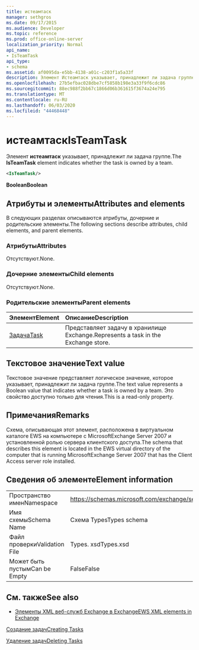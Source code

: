 ```yaml
---
title: истеамтаск
manager: sethgros
ms.date: 09/17/2015
ms.audience: Developer
ms.topic: reference
ms.prod: office-online-server
localization_priority: Normal
api_name:
- IsTeamTask
api_type:
- schema
ms.assetid: af0095da-e5bb-4138-a01c-c203f1a5a33f
description: Элемент Истеамтаск указывает, принадлежит ли задача группе.
ms.openlocfilehash: 27b5efbac028dbe7cf5858b198e3a33f9f6cdc86
ms.sourcegitcommit: 88ec988f2bb67c1866d06b361615f3674a24e795
ms.translationtype: MT
ms.contentlocale: ru-RU
ms.lasthandoff: 06/03/2020
ms.locfileid: "44468448"
---
```

# <a name="isteamtask"></a><span data-ttu-id="5adb0-103">истеамтаск</span><span class="sxs-lookup"><span data-stu-id="5adb0-103">IsTeamTask</span></span>

<span data-ttu-id="5adb0-104">Элемент **истеамтаск** указывает, принадлежит ли задача группе.</span><span class="sxs-lookup"><span data-stu-id="5adb0-104">The **IsTeamTask** element indicates whether the task is owned by a team.</span></span> 
  
```xml
<IsTeamTask/>
```

 <span data-ttu-id="5adb0-105">**Boolean**</span><span class="sxs-lookup"><span data-stu-id="5adb0-105">**Boolean**</span></span>
## <a name="attributes-and-elements"></a><span data-ttu-id="5adb0-106">Атрибуты и элементы</span><span class="sxs-lookup"><span data-stu-id="5adb0-106">Attributes and elements</span></span>

<span data-ttu-id="5adb0-107">В следующих разделах описываются атрибуты, дочерние и родительские элементы.</span><span class="sxs-lookup"><span data-stu-id="5adb0-107">The following sections describe attributes, child elements, and parent elements.</span></span>
  
### <a name="attributes"></a><span data-ttu-id="5adb0-108">Атрибуты</span><span class="sxs-lookup"><span data-stu-id="5adb0-108">Attributes</span></span>

<span data-ttu-id="5adb0-109">Отсутствуют.</span><span class="sxs-lookup"><span data-stu-id="5adb0-109">None.</span></span>
  
### <a name="child-elements"></a><span data-ttu-id="5adb0-110">Дочерние элементы</span><span class="sxs-lookup"><span data-stu-id="5adb0-110">Child elements</span></span>

<span data-ttu-id="5adb0-111">Отсутствуют.</span><span class="sxs-lookup"><span data-stu-id="5adb0-111">None.</span></span>
  
### <a name="parent-elements"></a><span data-ttu-id="5adb0-112">Родительские элементы</span><span class="sxs-lookup"><span data-stu-id="5adb0-112">Parent elements</span></span>

|<span data-ttu-id="5adb0-113">**Элемент**</span><span class="sxs-lookup"><span data-stu-id="5adb0-113">**Element**</span></span>|<span data-ttu-id="5adb0-114">**Описание**</span><span class="sxs-lookup"><span data-stu-id="5adb0-114">**Description**</span></span>|
|:-----|:-----|
|[<span data-ttu-id="5adb0-115">Задача</span><span class="sxs-lookup"><span data-stu-id="5adb0-115">Task</span></span>](task.md) <br/> |<span data-ttu-id="5adb0-116">Представляет задачу в хранилище Exchange.</span><span class="sxs-lookup"><span data-stu-id="5adb0-116">Represents a task in the Exchange store.</span></span>  <br/> |
   
## <a name="text-value"></a><span data-ttu-id="5adb0-117">Текстовое значение</span><span class="sxs-lookup"><span data-stu-id="5adb0-117">Text value</span></span>

<span data-ttu-id="5adb0-118">Текстовое значение представляет логическое значение, которое указывает, принадлежит ли задача группе.</span><span class="sxs-lookup"><span data-stu-id="5adb0-118">The text value represents a Boolean value that indicates whether a task is owned by a team.</span></span> <span data-ttu-id="5adb0-119">Это свойство доступно только для чтения.</span><span class="sxs-lookup"><span data-stu-id="5adb0-119">This is a read-only property.</span></span>
  
## <a name="remarks"></a><span data-ttu-id="5adb0-120">Примечания</span><span class="sxs-lookup"><span data-stu-id="5adb0-120">Remarks</span></span>

<span data-ttu-id="5adb0-121">Схема, описывающая этот элемент, расположена в виртуальном каталоге EWS на компьютере с MicrosoftExchange Server 2007 и установленной ролью сервера клиентского доступа.</span><span class="sxs-lookup"><span data-stu-id="5adb0-121">The schema that describes this element is located in the EWS virtual directory of the computer that is running MicrosoftExchange Server 2007 that has the Client Access server role installed.</span></span>
  
## <a name="element-information"></a><span data-ttu-id="5adb0-122">Сведения об элементе</span><span class="sxs-lookup"><span data-stu-id="5adb0-122">Element information</span></span>

|||
|:-----|:-----|
|<span data-ttu-id="5adb0-123">Пространство имен</span><span class="sxs-lookup"><span data-stu-id="5adb0-123">Namespace</span></span>  <br/> |https://schemas.microsoft.com/exchange/services/2006/types  <br/> |
|<span data-ttu-id="5adb0-124">Имя схемы</span><span class="sxs-lookup"><span data-stu-id="5adb0-124">Schema Name</span></span>  <br/> |<span data-ttu-id="5adb0-125">Схема Types</span><span class="sxs-lookup"><span data-stu-id="5adb0-125">Types schema</span></span>  <br/> |
|<span data-ttu-id="5adb0-126">Файл проверки</span><span class="sxs-lookup"><span data-stu-id="5adb0-126">Validation File</span></span>  <br/> |<span data-ttu-id="5adb0-127">Types. xsd</span><span class="sxs-lookup"><span data-stu-id="5adb0-127">Types.xsd</span></span>  <br/> |
|<span data-ttu-id="5adb0-128">Может быть пустым</span><span class="sxs-lookup"><span data-stu-id="5adb0-128">Can be Empty</span></span>  <br/> |<span data-ttu-id="5adb0-129">False</span><span class="sxs-lookup"><span data-stu-id="5adb0-129">False</span></span>  <br/> |
   
## <a name="see-also"></a><span data-ttu-id="5adb0-130">См. также</span><span class="sxs-lookup"><span data-stu-id="5adb0-130">See also</span></span>



- [<span data-ttu-id="5adb0-131">Элементы XML веб-служб Exchange в Exchange</span><span class="sxs-lookup"><span data-stu-id="5adb0-131">EWS XML elements in Exchange</span></span>](ews-xml-elements-in-exchange.md)


[<span data-ttu-id="5adb0-132">Создание задач</span><span class="sxs-lookup"><span data-stu-id="5adb0-132">Creating Tasks</span></span>](https://msdn.microsoft.com/library/0ef97334-e8a0-4f67-a23a-dd9e2bbad49f%28Office.15%29.aspx)
  
[<span data-ttu-id="5adb0-133">Удаление задач</span><span class="sxs-lookup"><span data-stu-id="5adb0-133">Deleting Tasks</span></span>](https://msdn.microsoft.com/library/a3d7e25f-8a35-4901-b1d9-d31f418ab340%28Office.15%29.aspx)

